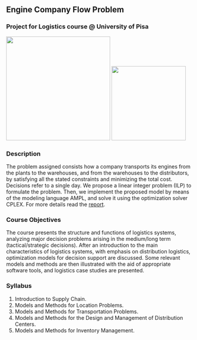 ## Engine Company Flow Problem
### Project for Logistics course @ University of Pisa

<img width = 280px src="https://www.artelys.com/wp-content/uploads/2017/10/ampl.png">  <img width=200px src="https://www.plan4res.eu/wp-content/uploads/2018/02/University-of-Pisa-Italy.png" />

### Description
The problem assigned consists how a company transports its engines from the plants to the warehouses, and from the warehouses to the distributors, by satisfying all the stated constraints and minimizing the total cost. Decisions refer to a single day. We propose a linear integer problem (ILP) to formulate the problem. Then, we implement the proposed model by means of the modeling language AMPL, and solve it using the optimization solver CPLEX. For more details read the [report](https://github.com/francescogemignani/Engine-Company-Flow-Problem/blob/main/engine_company.pdf).

### Course Objectives
The course presents the structure and functions of logistics systems, analyzing major
decision problems arising in the medium/long term (tactical/strategic decisions). After an introduction to the main characteristics of logistics systems, with emphasis on
distribution logistics, optimization models for decision support are discussed. Some
relevant models and methods are then illustrated with the aid of appropriate software
tools, and logistics case studies are presented.

### Syllabus
1. Introduction to Supply Chain.
2. Models and Methods for Location Problems.
3. Models and Methods for Transportation Problems.
4. Models and Methods for the Design and Management of Distribution Centers.
5. Models and Methods for Inventory Management.
